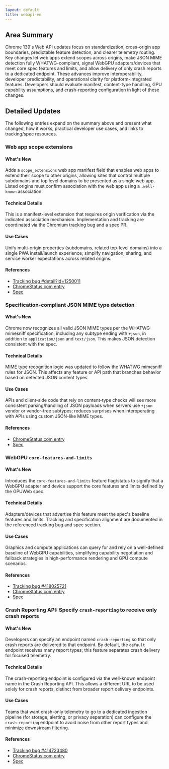 ```yaml
---
layout: default
title: webapi-en
---
```


## Area Summary

Chrome 139's Web API updates focus on standardization, cross-origin app boundaries, predictable feature detection, and clearer telemetry routing. Key changes let web apps extend scopes across origins, make JSON MIME detection fully WHATWG-compliant, signal WebGPU adapters/devices that meet core spec features and limits, and allow delivery of only crash reports to a dedicated endpoint. These advances improve interoperability, developer predictability, and operational clarity for platform-integrated features. Developers should evaluate manifest, content-type handling, GPU capability assumptions, and crash-reporting configuration in light of these changes.

## Detailed Updates

The following entries expand on the summary above and present what changed, how it works, practical developer use cases, and links to tracking/spec resources.

### Web app scope extensions

#### What's New
Adds a `scope_extensions` web app manifest field that enables web apps to extend their scope to other origins, allowing sites that control multiple subdomains and top level domains to be presented as a single web app. Listed origins must confirm association with the web app using a `.well-known` association.

#### Technical Details
This is a manifest-level extension that requires origin verification via the indicated association mechanism. Implementation and tracking are coordinated via the Chromium tracking bug and a spec PR.

#### Use Cases
Unify multi-origin properties (subdomains, related top-level domains) into a single PWA install/launch experience; simplify navigation, sharing, and service worker expectations across related origins.

#### References
- [Tracking bug #detail?id=1250011](https://issues.chromium.org/issues/detail?id=1250011)
- [ChromeStatus.com entry](https://chromestatus.com/feature/5746537956114432)
- [Spec](https://github.com/WICG/manifest-incubations/pull/113)

### Specification-compliant JSON MIME type detection

#### What's New
Chrome now recognizes all valid JSON MIME types per the WHATWG mimesniff specification, including any subtype ending with `+json`, in addition to `application/json` and `text/json`. This makes JSON detection consistent with the spec.

#### Technical Details
MIME type recognition logic was updated to follow the WHATWG mimesniff rules for JSON. This affects any feature or API path that branches behavior based on detected JSON content types.

#### Use Cases
APIs and client-side code that rely on content-type checks will see more consistent parsing/handling of JSON payloads when servers use `+json` vendor or vendor-tree subtypes; reduces surprises when interoperating with APIs using custom JSON-like MIME types.

#### References
- [ChromeStatus.com entry](https://chromestatus.com/feature/5470594816278528)
- [Spec](https://mimesniff.spec.whatwg.org/#json-mime-type)

### WebGPU `core-features-and-limits`

#### What's New
Introduces the `core-features-and-limits` feature flag/status to signify that a WebGPU adapter and device support the core features and limits defined by the GPUWeb spec.

#### Technical Details
Adapters/devices that advertise this feature meet the spec's baseline features and limits. Tracking and specification alignment are documented in the referenced tracking bug and spec section.

#### Use Cases
Graphics and compute applications can query for and rely on a well-defined baseline of WebGPU capabilities, simplifying capability negotiation and fallback strategies in high-performance rendering and GPU compute scenarios.

#### References
- [Tracking bug #418025721](https://issues.chromium.org/issues/418025721)
- [ChromeStatus.com entry](https://chromestatus.com/feature/4744775089258496)
- [Spec](https://gpuweb.github.io/gpuweb/#core-features-and-limits)

### Crash Reporting API: Specify `crash-reporting` to receive only crash reports

#### What's New
Developers can specify an endpoint named `crash-reporting` so that only crash reports are delivered to that endpoint. By default, the `default` endpoint receives many report types; this feature separates crash delivery for focused telemetry.

#### Technical Details
The crash-reporting endpoint is configured via the well-known endpoint name in the Crash Reporting API. This allows a different URL to be used solely for crash reports, distinct from broader report delivery endpoints.

#### Use Cases
Teams that want crash-only telemetry to go to a dedicated ingestion pipeline (for storage, alerting, or privacy separation) can configure the `crash-reporting` endpoint to avoid noise from other report types and minimize downstream filtering.

#### References
- [Tracking bug #414723480](https://issues.chromium.org/issues/414723480)
- [ChromeStatus.com entry](https://chromestatus.com/feature/5129218731802624)
- [Spec](https://wicg.github.io/crash-reporting/#crash-reports-delivery-priority)
